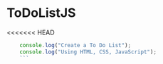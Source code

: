 # ToDoListJS
<<<<<<< HEAD
```JavaScript
    console.log("Create a To Do List");
    console.log("Using HTML, CSS, JavaScript");
    ```
